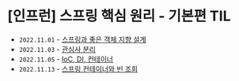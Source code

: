 # [인프런] 스프링 핵심 원리 - 기본편 TIL
- `2022.11.01` - <a href='https://tame-griffin-5f8.notion.site/f13891704eb54d598131cf5f12644eae'>스프링과 좋은 객체 지향 설계</a>
- `2022.11.03` - <a href='https://tame-griffin-5f8.notion.site/30e12c751e3c44d185626e5e0691c060'>관심사 분리</a>
- `2022.11.05` - <a href='https://tame-griffin-5f8.notion.site/IoC-DI-31cd26b161e042adaf43ea809c4198a9'>IoC, DI, 컨테이너</a>
- `2022.11.13` - <a href='https://tame-griffin-5f8.notion.site/ffd5ee961f5d4037b233122da157731d'>스프링 컨테이너와 빈 조회</a>
